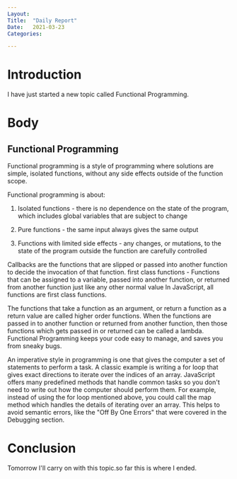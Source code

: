 ```yaml
---
Layout:
Title:	"Daily Report"
Date:	2021-03-23
Categories:

---
```


# Introduction
I have just started a new topic called Functional Programming.

# Body
## Functional Programming

Functional programming is a style of programming where solutions are simple,
isolated functions, without any side effects outside of the function scope.

Functional programming is about:

1. Isolated functions - there is no dependence on the state of the program, which includes global variables that are subject to change

2. Pure functions - the same input always gives the same output

3. Functions with limited side effects - any changes, or mutations, to the state of the program outside the function are carefully controlled

Callbacks are the functions that are slipped or passed into another 
function to decide the invocation of that function. 
first class functions - Functions that can be assigned to a variable, passed into another function, or returned from another function just like any other normal value
In JavaScript, all functions are first class functions.

The functions that take a function as an argument, or return a function as a return value are called higher order functions.
When the functions are passed in to another function or returned from another function, then those functions which gets passed in or returned can be called a lambda.
Functional Programming keeps your code easy to manage, and saves you from sneaky bugs.

An imperative style in programming is one that gives the computer a set of statements to perform a task.
A classic example is writing a for loop that gives exact directions to iterate over the indices of an array.
JavaScript offers many predefined methods that handle common tasks so you don't need to write out how the computer should perform them. For example, instead of using the for loop mentioned above, you could call the map method which handles the details of iterating over an array. This helps to avoid semantic errors, like the "Off By One Errors" that were covered in the Debugging section.

# Conclusion
Tomorrow I'll carry on with this topic.so far this is where I ended.